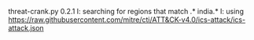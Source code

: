 threat-crank.py 0.2.1
I: searching for regions that match .* india.*
I: using https://raw.githubusercontent.com/mitre/cti/ATT&CK-v4.0/ics-attack/ics-attack.json
